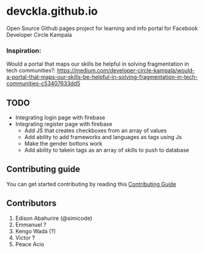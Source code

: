 # devckla.github.io
Open Source Github pages project for learning and info portal for Facebook Developer Circle Kampala

### Inspiration: 
Would a portal that maps our skills be helpful in solving fragmentation in tech communities?: 
https://medium.com/developer-circle-kampala/would-a-portal-that-maps-our-skills-be-helpful-in-solving-fragmentation-in-tech-communities-c53407633dd5


## TODO

- Integrating login page with firebase
- Integrating register page with firebase
  - Add JS that creates checkboxes from an array of values
  - Add ability to add frameworks and languages as tags using Js
  - Make the gender bottons work
  - Add ability to takein tags as an array of skills to push to database


## Contributing guide

You can get started contributing by reading this [Contributing Guide](https://github.com/devckla/devckla.github.io/blob/master/CONTRIBUTING.md)


## Contributors

1. Edison Abahurire (@simicode)
2. Emmanuel ?
3. Kengo Wada (?)
4. Victor ?
5. Peace Acio
